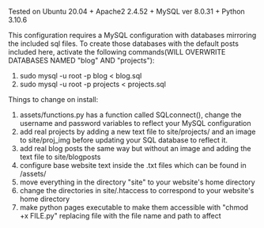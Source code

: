 Tested on Ubuntu 20.04 + Apache2 2.4.52 + MySQL ver 8.0.31 + Python 3.10.6

This configuration requires a MySQL configuration with databases mirroring the included sql files. To create those databases with the default posts included here, activate the following commands(WILL OVERWRITE DATABASES NAMED "blog" AND "projects"):
1. sudo mysql -u root -p blog < blog.sql
2. sudo mysql -u root -p projects < projects.sql

Things to change on install:
1. assets/functions.py has a function called SQLconnect(), change the username and password variables to reflect your MySQL configuration
2. add real projects by adding a new text file to site/projects/ and an image to site/proj_img before updating your SQL database to reflect it.
3. add real blog posts the same way but without an image and adding the text file to site/blogposts
4. configure base website text inside the .txt files which can be found in /assets/
5. move everything in the directory "site" to your website's home directory
6. change the directories in site/.htaccess to correspond to your website's home directory
7. make python pages executable to make them accessible with "chmod +x FILE.py" replacing file with the file name and path to affect
